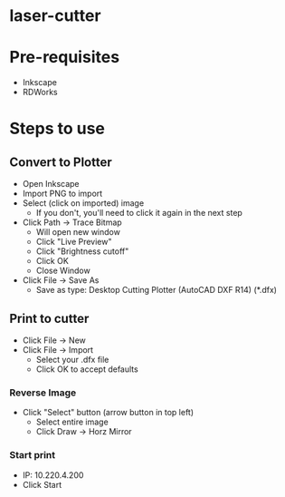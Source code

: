 # laser-cutter

# Pre-requisites

* Inkscape
* RDWorks

# Steps to use

## Convert to Plotter

* Open Inkscape
* Import PNG to import
* Select (click on imported) image
  * If you don't, you'll need to click it again in the next step
* Click Path -> Trace Bitmap
  * Will open new window
  * Click "Live Preview"
  * Click "Brightness cutoff"
  * Click OK
  * Close Window
* Click File -> Save As
  * Save as type: Desktop Cutting Plotter (AutoCAD DXF R14) (*.dfx)
  
## Print to cutter

* Click File -> New
* Click File -> Import
  * Select your .dfx file
  * Click OK to accept defaults

### Reverse Image

* Click "Select" button (arrow button in top left)
  * Select entire image
  * Click Draw -> Horz Mirror
  
### Start print

* IP:  10.220.4.200
* Click Start
